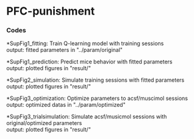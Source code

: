 # PFC-punishment

### Codes
*SupFig1_fitting: Train Q-learning model with training sessions  
  output: fitted parameters in "../param/original"  
  
*SupFig1_prediction: Predict mice behavior with fitted parameters  
  output: plotted figures in "result/"  
  
*SupFig2_simulation: Simulate training sessions with fitted parameters  
  output: plotted figures in "result/"  

*SupFig3_optimization: Optimize parameters to acsf/muscimol sessions  
  output: optimized datas in "../param/optimized"  
  
*SupFig3_trialsimulation: Simulate acsf/musicmol sessions with original/optimized parameters  
  output: plotted figures in "result/"  
